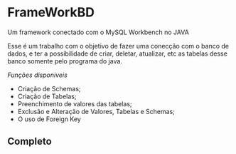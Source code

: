# FrameWorkBD
Um framework conectado com o MySQL Workbench no JAVA

Esse é um trabalho com o objetivo de fazer uma conecção com o banco de dados, e ter a possibilidade de criar, deletar, atualizar, etc as tabelas desse banco somente pelo programa do java.

*Funções disponiveis*

- Criação de Schemas;
- Criação de Tabelas;
- Preenchimento de valores das tabelas;
- Exclusão e Alteração de Valores, Tabelas e Schemas;
- O uso de Foreign Key

## Completo 
